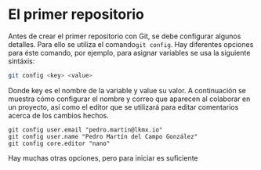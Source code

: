 # El primer repositorio

Antes de crear el primer repositorio con Git, se debe configurar algunos detalles. Para ello se utiliza el comando`git config`. Hay diferentes opciones para éste comando, por ejemplo, para asignar variables se usa la siguiente sintáxis:

```bash
git config <key> <value>
```

Donde key es el nombre de la variable y value su valor. A continuación se muestra cómo configurar el nombre y correo que aparecen al colaborar en un proyecto, así como el editor que se utilizará para editar comentarios acerca de los cambios hechos.

```
git config user.email "pedro.martin@lkmx.io"
git config user.name "Pedro Martín del Campo González"
git config core.editor "nano"
```

Hay muchas otras opciones, pero para iniciar es suficiente

